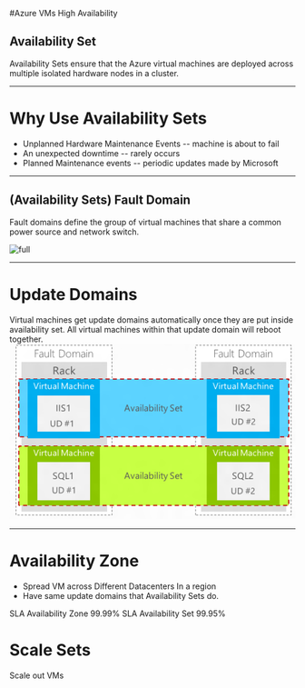 #Azure VMs High Availability

## Availability Set
Availability Sets ensure that the Azure virtual machines are deployed across multiple isolated hardware nodes in a cluster.

 
---

# Why Use Availability Sets
* Unplanned Hardware Maintenance Events -- machine is about to fail
* An unexpected downtime -- rarely occurs
* Planned Maintenance events -- periodic updates made by Microsoft

---

## (Availability Sets) Fault Domain 
Fault domains define the group of virtual machines that share a common power source and network switch.

![full](https://csharpcorner-mindcrackerinc.netdna-ssl.com/article/availability-set-fault-domains-and-update-domains-in-azure-virtual-machie/Images/Screenshot_26.png "Logo Title Text 1")

---
# Update Domains
Virtual machines get update domains automatically once they are put inside availability set.
All virtual machines within that update domain will reboot together.
![full](/Images/updatedomains.png "update domains")

---


# Availability Zone
* Spread VM across Different Datacenters In a region
* Have same update domains that Availability Sets do.

SLA Availability Zone 99.99%
SLA Availability Set 99.95%

# Scale Sets
Scale out VMs